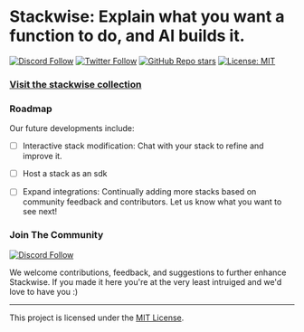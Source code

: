 # Stackwise: Explain what you want a function to do, and AI builds it.

[![Discord Follow](https://dcbadge.vercel.app/api/server/KfUxa8h3s6?style=flat)](https://discord.gg/KfUxa8h3s6)
[![Twitter Follow](https://img.shields.io/twitter/follow/stackwiseai?style=social)](https://twitter.com/stackwiseai)
[![GitHub Repo stars](https://img.shields.io/github/stars/stackwiseai/stackwise?style=social)](https://github.com/stackwiseai/stackwise/stargazers)
[![License: MIT](https://img.shields.io/badge/License-MIT-yellow.svg)](https://opensource.org/licenses/MIT)

### [Visit the stackwise collection](https://stackwise.ai/stacks)


### Roadmap

Our future developments include:

- [ ] Interactive stack modification: Chat with your stack to refine and improve it.

- [ ] Host a stack as an sdk

- [ ] Expand integrations: Continually adding more stacks based on community feedback and contributors. Let us know what you want to see next!

### Join The Community

[![Discord Follow](https://dcbadge.vercel.app/api/server/KfUxa8h3s6?style=flat)](https://discord.gg/KfUxa8h3s6)

We welcome contributions, feedback, and suggestions to further enhance Stackwise. If you made it here you're at the very least intruiged and we'd love to have you :)

---

This project is licensed under the [MIT License](LICENSE).
